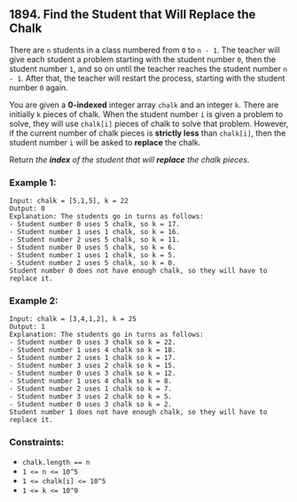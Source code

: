 ## 1894. Find the Student that Will Replace the Chalk

There are ```n``` students in a class numbered from ```0``` to ```n - 1```. The teacher will give each student a problem starting with the student number ```0```, then the student number ```1```, and so on until the teacher reaches the student number ```n - 1```. After that, the teacher will restart the process, starting with the student number ```0``` again.

You are given a **0-indexed** integer array ```chalk``` and an integer ```k```. There are initially ```k``` pieces of chalk. When the student number ```i``` is given a problem to solve, they will use ```chalk[i]``` pieces of chalk to solve that problem. However, if the current number of chalk pieces is **strictly less** than ```chalk[i]```, then the student number ```i``` will be asked to **replace** the chalk.

Return *the **index** of the student that will **replace** the chalk pieces*.

### Example 1:
```
Input: chalk = [5,1,5], k = 22
Output: 0
Explanation: The students go in turns as follows:
- Student number 0 uses 5 chalk, so k = 17.
- Student number 1 uses 1 chalk, so k = 16.
- Student number 2 uses 5 chalk, so k = 11.
- Student number 0 uses 5 chalk, so k = 6.
- Student number 1 uses 1 chalk, so k = 5.
- Student number 2 uses 5 chalk, so k = 0.
Student number 0 does not have enough chalk, so they will have to replace it.
```
### Example 2:
```
Input: chalk = [3,4,1,2], k = 25
Output: 1
Explanation: The students go in turns as follows:
- Student number 0 uses 3 chalk so k = 22.
- Student number 1 uses 4 chalk so k = 18.
- Student number 2 uses 1 chalk so k = 17.
- Student number 3 uses 2 chalk so k = 15.
- Student number 0 uses 3 chalk so k = 12.
- Student number 1 uses 4 chalk so k = 8.
- Student number 2 uses 1 chalk so k = 7.
- Student number 3 uses 2 chalk so k = 5.
- Student number 0 uses 3 chalk so k = 2.
Student number 1 does not have enough chalk, so they will have to replace it.
```

### Constraints:

* ```chalk.length == n```
* ```1 <= n <= 10^5```
* ```1 <= chalk[i] <= 10^5```
* ```1 <= k <= 10^9```